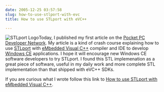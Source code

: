```yaml
---
date: 2005-12-25 03:57:58
slug: how-to-use-stlport-with-evc
title: How to use STLport with eVC++

---
```


![STLport Logo](/images/logos/stlport-logo.gif)Today, I published my first article on the [Pocket PC Developer Network](http://www.pocketpcdn.com).
My article is a kind of crash course explaining how to use [STLport](http://stlport.sourceforge.net) with [eMbedded Visual C++](http://msdn.microsoft.com/mobility/othertech/eVisualc/default.aspx) compiler and IDE to develop [Windows CE](http://msdn.microsoft.com/embedded/windowsce/default.aspx) applications. I hope it will encourage new Windows CE software developers to try STLport. I found this STL implemenation as a great piece of software, useful in my daily work and more complete STL implementation than that shipped with eVC++ SDKs.

If you are curious what I wrote follow this link to [How to use STLport with eMbedded Visual C++](http://www.pocketpcdn.com/articles/articles.php?&atb.set(c_id)=51&atb.set(a_id)=6463&atb.set(c_id)=51&atb.set(c_id)=51&atb.set(c_id)=51&&atb.set(c_id)=51&atb.set(a_id)=6463&atb.set(c_id)=51&atb.set(c_id)=51&atb.set(c_id)=51&atb.perform(details)=&).
